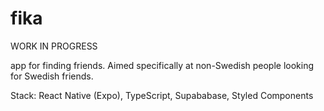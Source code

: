 # fika

WORK IN PROGRESS

app for finding friends. Aimed specifically at non-Swedish people looking for Swedish friends.

Stack: React Native (Expo), TypeScript, Supababase, Styled Components
